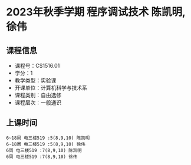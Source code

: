 # 2023年秋季学期 程序调试技术 陈凯明, 徐伟






## 课程信息

- 课程号：CS1516.01
- 学分：1
- 教学类型：实验课
- 开课单位：计算机科学与技术系
- 课程类别：自由选修
- 课程层次：一般通识

## 上课时间

```
6~18周 电三楼519 :5(8,9,10) 陈凯明
6~18周 电三楼519 :5(8,9,10) 徐伟
6周 电三楼519 :7(8,9,10) 陈凯明
6周 电三楼519 :7(8,9,10) 徐伟
```

